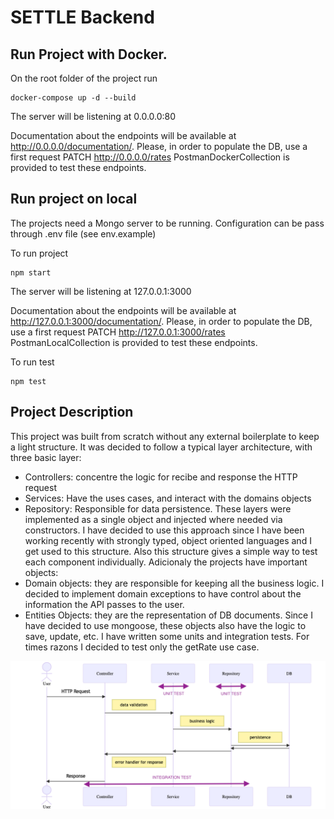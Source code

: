 # SETTLE Backend

## Run Project with Docker.

On the root folder of the project run

```
docker-compose up -d --build
```
The server will be listening at 0.0.0.0:80

Documentation about the endpoints will be available at http://0.0.0.0/documentation/. 
Please, in order to populate the DB, use a first request  PATCH http://0.0.0.0/rates PostmanDockerCollection is provided to test these endpoints.


## Run project on local

The projects need a Mongo server to be running. Configuration can be pass through .env file (see env.example)

To run project 

```
npm start
```

The server will be listening at 127.0.0.1:3000

Documentation about the endpoints will be available at http://127.0.0.1:3000/documentation/. Please, in order to populate the DB, use a first request  PATCH http://127.0.0.1:3000/rates  PostmanLocalCollection is provided to test these endpoints. 

To run test

```
npm test
```

## Project Description

This project was built from scratch without any external boilerplate to keep a light structure. It was decided to follow a typical layer architecture, with three basic layer:
* Controllers: concentre the logic for recibe and response the HTTP request
* Services: Have the uses cases, and interact with the domains objects
* Repository: Responsible for data persistence. 
These layers were implemented as a single object and injected where needed via constructors.  I have decided to use this approach since I have been working recently with strongly typed, object oriented languages and I get used to this structure. Also this structure gives a simple way to test each component individually.
Adicionaly the projects have important objects:
* Domain objects: they are responsible for keeping all the business logic. I decided to implement domain exceptions to have control about the information the API passes to the user.
* Entities Objects: they are the representation of DB documents. Since I have decided to use mongoose, these objects also have the logic to save, update, etc.
I have written some units and integration tests. For times razons I decided to test only the getRate use case.

![Structure overview](mermaid-diagram.png "Project struture")

